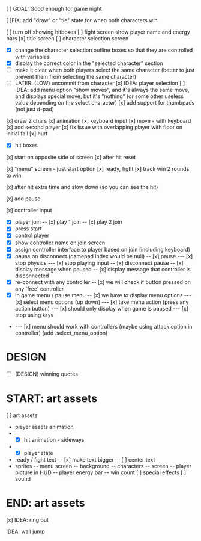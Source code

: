 [ ] GOAL: Good enough for game night

[ ]FIX: add "draw" or "tie" state for when both characters win

[ ] turn off showing hitboxes
[ ] fight screen show player name and energy bars
[x] title screen
[ ] character selection screen
- [x] change the character selection outline boxes so that they are controlled with variables
- [x] display the correct color in the "selected character" section
- [ ] make it clear when both players select the same character (better to just prevent them from selecting the same character)
- [ ] LATER: (LOW) uncommit from character
[x] IDEA: player selection
[ ] IDEA: add menu option "show moves", and it's always the same move, and displays special move, but it's "nothing" (or some other useless value depending on the select character)
[x] add support for thumbpads (not just d-pad)

[x] draw 2 chars
[x] animation
[x] keyboard input
[x] move - with keyboard
[x] add second player
[x] fix issue with overlapping player with floor on initial fall
[x] hurt
- [x] hit boxes

[x] start on opposite side of screen
[x] after hit reset

[x] "menu" screen - just start option
[x] ready, fight
[x] track win 2 rounds to win

[x] after hit extra time and slow down (so you can see the hit)

[x] add pause

[x] controller input
- [x] player join
-- [x] play 1 join
-- [x] play 2 join
- [x] press start
- [x] control player
- [x] show controller name on join screen
- [x] assign controller interface to player based on join (including keyboard)
- [x] pause on disconnect (gamepad index would be null)
-- [x] pause
--- [x] stop physics
--- [x] stop playing input
-- [x] disconnect pause
-- [x] display message when paused
-- [x] display message that controller is disconnected
- [x] re-connect with any controller
-- [x] we will check if button pressed on any 'free' controller
- [x] in game menu / pause menu
-- [x] we have to display menu options
--- [x] select menu options (up down)
--- [x] take menu action (press any action button)
--- [x] should only display when game is paused
--- [x] stop using `keys`
- --- [x] menu should work with controllers (maybe using attack option in controller) (add .select_menu_option)

# DESIGN
- [ ] (DESIGN) winning quotes

# START: art assets
[ ] art assets
- player assets animation
- - [x] hit animation - sideways
- - [x] player state
- ready / fight text
-- [x] make text bigger
-- [ ] center text
- sprites
-- menu screen
-- background
-- characters
-- screen
-- player picture in HUD
-- player energy bar
-- win count
[ ] special effects
[ ] sound
# END: art assets

[x] IDEA: ring out

IDEA: wall jump
